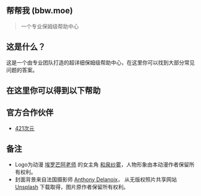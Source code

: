 ## 帮帮我 (bbw.moe)
> 一个专业保姆级帮助中心

## 这是什么？
这是一个由专业团队打造的超详细保姆级帮助中心，在这里你可以找到大部分常见问题的答案。

## 在这里你可以得到以下帮助

## 官方合作伙伴
- [421次元](https://421cy.com)

## 备注
- Logo为动漫 [埃罗芒阿老师](https://www.bilibili.com/bangumi/media/md5997) 的女主角 [和泉纱雾](https://baike.baidu.com/item/%E5%92%8C%E6%B3%89%E7%BA%B1%E9%9B%BE)，人物形象由本动漫作者保留所有权利。
- 封面背景来自法国摄影师 [Anthony Delanoix](https://unsplash.com/@anthonydelanoix?utm_source=unsplash&utm_medium=referral&utm_content=creditCopyText)， 从无版权照片共享网站 [Unsplash](https://unsplash.com/wallpapers/nature/cherry-blossom?utm_source=unsplash&utm_medium=referral&utm_content=creditCopyText) 下载取得，图片原作者保留所有权利。
